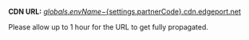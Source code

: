   __CDN URL:__ [${globals.envName}-${settings.partnerCode}.cdn.edgeport.net](http://${globals.envName}-${settings.partnerCode}.cdn.jelastic.net/) 
  
  Please allow up to 1 hour for the URL to get fully propagated.
